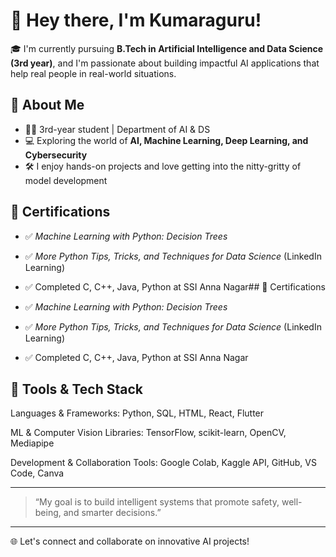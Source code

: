 # 👋 Hey there, I'm Kumaraguru!

🎓 I'm currently pursuing **B.Tech in Artificial Intelligence and Data Science (3rd year)**, and I'm passionate about building impactful AI applications that help real people in real-world situations.

## 🧠 About Me

- 🧑‍🎓 3rd-year student | Department of AI & DS
- 💻 Exploring the world of **AI, Machine Learning, Deep Learning, and Cybersecurity**
-  🛠️ I enjoy hands-on projects and love getting into the nitty-gritty of model development

## 📜 Certifications

- ✅ *Machine Learning with Python: Decision Trees*
- ✅ *More Python Tips, Tricks, and Techniques for Data Science* (LinkedIn Learning)
- ✅ Completed C, C++, Java, Python at SSI Anna Nagar## 📜 Certifications

- ✅ *Machine Learning with Python: Decision Trees*
- ✅ *More Python Tips, Tricks, and Techniques for Data Science* (LinkedIn Learning)
- ✅ Completed C, C++, Java, Python at SSI Anna Nagar

## 📂 Tools & Tech Stack

  Languages & Frameworks:
     Python, SQL, HTML, React, Flutter

  ML & Computer Vision Libraries:
     TensorFlow, scikit-learn, OpenCV, Mediapipe

  Development & Collaboration Tools:
     Google Colab, Kaggle API, GitHub, VS Code, Canva

---

> “My goal is to build intelligent systems that promote safety, well-being, and smarter decisions.”

---

🌐 Let's connect and collaborate on innovative AI projects!
